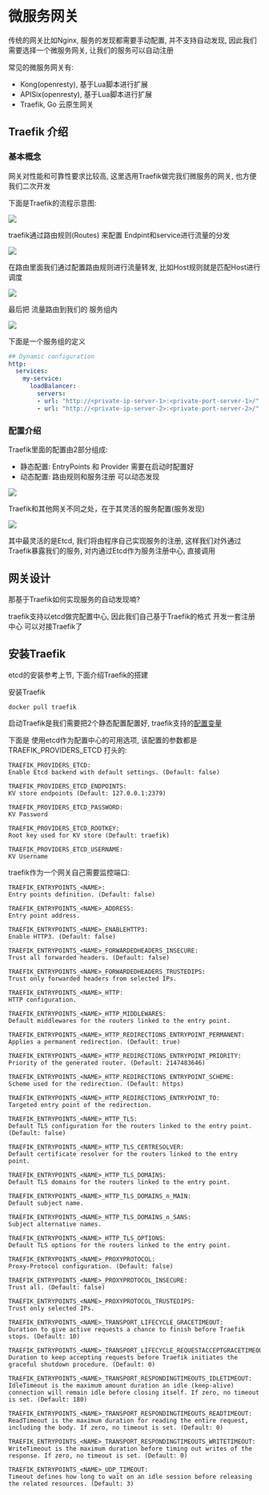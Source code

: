 # 微服务网关

传统的网关比如Nginx, 服务的发现都需要手动配置, 并不支持自动发现, 因此我们需要选择一个微服务网关, 让我们的服务可以自动注册

常见的微服务网关有:
+ Kong(openresty), 基于Lua脚本进行扩展
+ APISix(openresty), 基于Lua脚本进行扩展
+ Traefik, Go 云原生网关



## Traefik 介绍

### 基本概念

网关对性能和可靠性要求比较高, 这里选用Traefik做完我们微服务的网关, 也方便我们二次开发

下面是Traefik的流程示意图:

![](./images/traefik-summary.jpeg)


traefik通过路由规则(Routes) 来配置 Endpint和service进行流量的分发

![](./images/traefik-flow.jpeg)

在路由里面我们通过配置路由规则进行流量转发, 比如Host规则就是匹配Host进行调度

![](./images/traefik-routes.jpeg)

最后把 流量路由到我们的 服务组内

![](./images/traefik-service.jpeg)

下面是一个服务组的定义

```yaml
## Dynamic configuration
http:
  services:
    my-service:
      loadBalancer:
        servers:
        - url: "http://<private-ip-server-1>:<private-port-server-1>/"
        - url: "http://<private-ip-server-2>:<private-port-server-2>/"
```

### 配置介绍

Traefik里面的配置由2部分组成:
+ 静态配置: EntryPoints 和 Provider 需要在启动时配置好
+ 动态配置: 路由规则和服务注册 可以动态发现

![](./images/traefik-config.jpeg)


Traefik和其他网关不同之处，在于其灵活的服务配置(服务发现)

![](./images/traefik_provider.jpeg)

其中最灵活的是Etcd, 我们将由程序自己实现服务的注册, 这样我们对外通过Traefik暴露我们的服务, 对内通过Etcd作为服务注册中心, 直接调用






## 网关设计

那基于Traefik如何实现服务的自动发现喃?

traefik支持以etcd做完配置中心, 因此我们自己基于Traefik的格式 开发一套注册中心 可以对接Traefik了


## 安装Traefik

etcd的安装参考上节, 下面介绍Traefik的搭建

安装Traefik
```go
docker pull traefik
```

启动Traefik是我们需要把2个静态配置配置好, traefik支持的[配置变量](https://doc.traefik.io/traefik/reference/static-configuration/env/) 

下面是 使用etcd作为配置中心的可用选项, 该配置的参数都是 TRAEFIK_PROVIDERS_ETCD 打头的: 
```
TRAEFIK_PROVIDERS_ETCD:
Enable Etcd backend with default settings. (Default: false)

TRAEFIK_PROVIDERS_ETCD_ENDPOINTS:
KV store endpoints (Default: 127.0.0.1:2379)

TRAEFIK_PROVIDERS_ETCD_PASSWORD:
KV Password

TRAEFIK_PROVIDERS_ETCD_ROOTKEY:
Root key used for KV store (Default: traefik)

TRAEFIK_PROVIDERS_ETCD_USERNAME:
KV Username
```


traefik作为一个网关自己需要监控端口:
```
TRAEFIK_ENTRYPOINTS_<NAME>:
Entry points definition. (Default: false)

TRAEFIK_ENTRYPOINTS_<NAME>_ADDRESS:
Entry point address.

TRAEFIK_ENTRYPOINTS_<NAME>_ENABLEHTTP3:
Enable HTTP3. (Default: false)

TRAEFIK_ENTRYPOINTS_<NAME>_FORWARDEDHEADERS_INSECURE:
Trust all forwarded headers. (Default: false)

TRAEFIK_ENTRYPOINTS_<NAME>_FORWARDEDHEADERS_TRUSTEDIPS:
Trust only forwarded headers from selected IPs.

TRAEFIK_ENTRYPOINTS_<NAME>_HTTP:
HTTP configuration.

TRAEFIK_ENTRYPOINTS_<NAME>_HTTP_MIDDLEWARES:
Default middlewares for the routers linked to the entry point.

TRAEFIK_ENTRYPOINTS_<NAME>_HTTP_REDIRECTIONS_ENTRYPOINT_PERMANENT:
Applies a permanent redirection. (Default: true)

TRAEFIK_ENTRYPOINTS_<NAME>_HTTP_REDIRECTIONS_ENTRYPOINT_PRIORITY:
Priority of the generated router. (Default: 2147483646)

TRAEFIK_ENTRYPOINTS_<NAME>_HTTP_REDIRECTIONS_ENTRYPOINT_SCHEME:
Scheme used for the redirection. (Default: https)

TRAEFIK_ENTRYPOINTS_<NAME>_HTTP_REDIRECTIONS_ENTRYPOINT_TO:
Targeted entry point of the redirection.

TRAEFIK_ENTRYPOINTS_<NAME>_HTTP_TLS:
Default TLS configuration for the routers linked to the entry point. (Default: false)

TRAEFIK_ENTRYPOINTS_<NAME>_HTTP_TLS_CERTRESOLVER:
Default certificate resolver for the routers linked to the entry point.

TRAEFIK_ENTRYPOINTS_<NAME>_HTTP_TLS_DOMAINS:
Default TLS domains for the routers linked to the entry point.

TRAEFIK_ENTRYPOINTS_<NAME>_HTTP_TLS_DOMAINS_n_MAIN:
Default subject name.

TRAEFIK_ENTRYPOINTS_<NAME>_HTTP_TLS_DOMAINS_n_SANS:
Subject alternative names.

TRAEFIK_ENTRYPOINTS_<NAME>_HTTP_TLS_OPTIONS:
Default TLS options for the routers linked to the entry point.

TRAEFIK_ENTRYPOINTS_<NAME>_PROXYPROTOCOL:
Proxy-Protocol configuration. (Default: false)

TRAEFIK_ENTRYPOINTS_<NAME>_PROXYPROTOCOL_INSECURE:
Trust all. (Default: false)

TRAEFIK_ENTRYPOINTS_<NAME>_PROXYPROTOCOL_TRUSTEDIPS:
Trust only selected IPs.

TRAEFIK_ENTRYPOINTS_<NAME>_TRANSPORT_LIFECYCLE_GRACETIMEOUT:
Duration to give active requests a chance to finish before Traefik stops. (Default: 10)

TRAEFIK_ENTRYPOINTS_<NAME>_TRANSPORT_LIFECYCLE_REQUESTACCEPTGRACETIMEOUT:
Duration to keep accepting requests before Traefik initiates the graceful shutdown procedure. (Default: 0)

TRAEFIK_ENTRYPOINTS_<NAME>_TRANSPORT_RESPONDINGTIMEOUTS_IDLETIMEOUT:
IdleTimeout is the maximum amount duration an idle (keep-alive) connection will remain idle before closing itself. If zero, no timeout is set. (Default: 180)

TRAEFIK_ENTRYPOINTS_<NAME>_TRANSPORT_RESPONDINGTIMEOUTS_READTIMEOUT:
ReadTimeout is the maximum duration for reading the entire request, including the body. If zero, no timeout is set. (Default: 0)

TRAEFIK_ENTRYPOINTS_<NAME>_TRANSPORT_RESPONDINGTIMEOUTS_WRITETIMEOUT:
WriteTimeout is the maximum duration before timing out writes of the response. If zero, no timeout is set. (Default: 0)

TRAEFIK_ENTRYPOINTS_<NAME>_UDP_TIMEOUT:
Timeout defines how long to wait on an idle session before releasing the related resources. (Default: 3)
```



